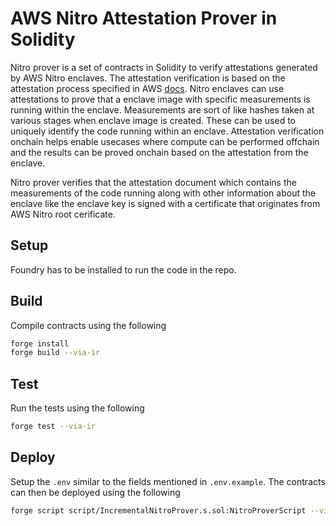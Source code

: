 # AWS Nitro Attestation Prover in Solidity

Nitro prover is a set of contracts in Solidity to verify attestations generated by AWS Nitro enclaves. The attestation verification is based on the attestation process specified in AWS [docs](https://github.com/aws/aws-nitro-enclaves-nsm-api/blob/main/docs/attestation_process.md). Nitro enclaves can use attestations to prove that a enclave image with specific measurements is running within the enclave. Measurements are sort of like hashes taken at various stages when enclave image is created. These can be used to uniquely identify the code running within an enclave. Attestation verification onchain helps enable usecases where compute can be performed offchain and the results can be proved onchain based on the attestation from the enclave.

Nitro prover verifies that the attestation document which contains the measurements of the code running along with other information about the enclave like the enclave key is signed with a certificate that originates from AWS Nitro root cerificate.

## Setup

Foundry has to be installed to run the code in the repo.

## Build

Compile contracts using the following

```sh
forge install
forge build --via-ir
```

## Test

Run the tests using the following

```sh
forge test --via-ir
```

## Deploy

Setup the `.env` similar to the fields mentioned in `.env.example`. The contracts can then be deployed using the following

```sh
forge script script/IncrementalNitroProver.s.sol:NitroProverScript --via-ir --rpc-url arbitrum-sepolia --broadcast --verify
```